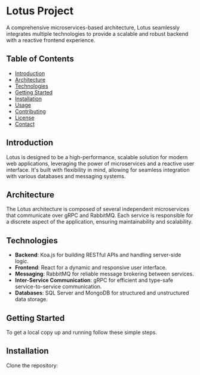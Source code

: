 # Lotus Project

A comprehensive microservices-based architecture, Lotus seamlessly integrates multiple technologies to provide a scalable and robust backend with a reactive frontend experience.

## Table of Contents

- [Introduction](#introduction)
- [Architecture](#architecture)
- [Technologies](#technologies)
- [Getting Started](#getting-started)
- [Installation](#installation)
- [Usage](#usage)
- [Contributing](#contributing)
- [License](#license)
- [Contact](#contact)

## Introduction

Lotus is designed to be a high-performance, scalable solution for modern web applications, leveraging the power of microservices and a reactive user interface. It's built with flexibility in mind, allowing for seamless integration with various databases and messaging systems.

## Architecture

The Lotus architecture is composed of several independent microservices that communicate over gRPC and RabbitMQ. Each service is responsible for a discrete aspect of the application, ensuring maintainability and scalability.

## Technologies

- **Backend**: Koa.js for building RESTful APIs and handling server-side logic.
- **Frontend**: React for a dynamic and responsive user interface.
- **Messaging**: RabbitMQ for reliable message brokering between services.
- **Inter-Service Communication**: gRPC for efficient and type-safe service-to-service communication.
- **Databases**: SQL Server and MongoDB for structured and unstructured data storage.

## Getting Started

To get a local copy up and running follow these simple steps.

## Installation

Clone the repository:

